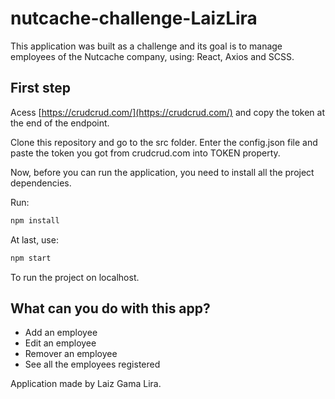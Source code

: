# nutcache-challenge-LaizLira

This application was built as a challenge and its goal is to manage employees of the Nutcache company, using: React, Axios and SCSS.

## First step

Acess [https://crudcrud.com/](https://crudcrud.com/) and copy the token at the end of the endpoint.

Clone this repository and go to the src folder. Enter the config.json file and paste the token you got from crudcrud.com into TOKEN property.

Now, before you can run the application, you need to install all the project dependencies.

Run: 

```bash
npm install
```

At last, use:

```bash
npm start
```

To run the project on localhost.

## What can you do with this app?

- Add an employee
- Edit an employee
- Remover an employee
- See all the employees registered

Application made by Laiz Gama Lira.

